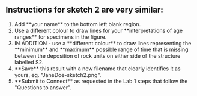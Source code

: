 ## Instructions for sketch 2 are very similar:
<ol>
<li> Add **your name** to the bottom left blank region. </li>
<li> Use a different colour to draw lines for your **interpretations of age ranges** for specimens in the figure. </li>
<li> IN ADDITION - use a **different colour** to draw lines representing the **minimum** and **maximum** possible range of time that is missing between the deposition of rock units on either side of the structure labelled S2. </li>
<li> **Save** this result with a new filename that clearly identifies it as yours, eg. "JaneDoe-sketch2.png". </li>
<li> **Submit to Connect** as requested in the Lab 1 steps that follow the "Questions to answer". </li>
</ol>
